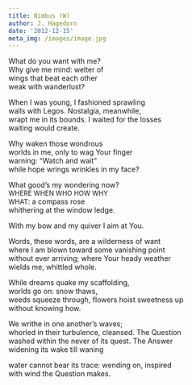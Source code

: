 ```yaml
---
title: Nimbus (W)
author: J. Hagedorn
date: '2012-12-15'
meta_img: /images/image.jpg
---
```


What do you want with me?  
Why give me mind: welter of  
wings that beat each other  
weak with wanderlust?  

When I was young, I fashioned sprawling  
walls with Legos.  Nostalgia, meanwhile,  
wrapt me in its bounds.  I waited for the losses  
waiting would create.  

Why waken those wondrous  
worlds in me, only to wag Your finger  
warning: “Watch and wait”  
while hope wrings wrinkles in my face?  

What good’s my wondering now?  
<font size="2">WHERE  WHEN  WHO  HOW  WHY</font>  
<font size="2">WHAT</font>: a compass rose  
whithering at the window ledge.  

With my bow and my quiver I aim at You.  

Words, these words, are a wilderness of want  
where I am blown toward some vanishing point  
without ever arriving; where Your heady weather  
wields me, whittled whole.  

While dreams quake my scaffolding,  
worlds go on: snow thaws,  
weeds squeeze through, flowers hoist sweetness up  
without knowing how.  

We writhe in one another’s waves;  
whorled in their turbulence, cleansed.  The Question  
washed within the never of its quest.  The Answer  
widening its wake till waning  

water cannot bear its trace: wending on, inspired  
with wind the Question makes.  
